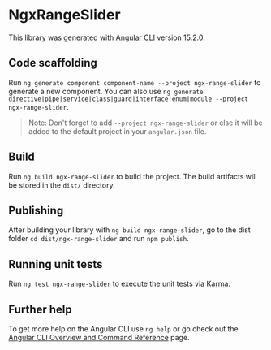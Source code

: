 # NgxRangeSlider

This library was generated with [Angular CLI](https://github.com/angular/angular-cli) version 15.2.0.

## Code scaffolding

Run `ng generate component component-name --project ngx-range-slider` to generate a new component. You can also use `ng generate directive|pipe|service|class|guard|interface|enum|module --project ngx-range-slider`.
> Note: Don't forget to add `--project ngx-range-slider` or else it will be added to the default project in your `angular.json` file. 

## Build

Run `ng build ngx-range-slider` to build the project. The build artifacts will be stored in the `dist/` directory.

## Publishing

After building your library with `ng build ngx-range-slider`, go to the dist folder `cd dist/ngx-range-slider` and run `npm publish`.

## Running unit tests

Run `ng test ngx-range-slider` to execute the unit tests via [Karma](https://karma-runner.github.io).

## Further help

To get more help on the Angular CLI use `ng help` or go check out the [Angular CLI Overview and Command Reference](https://angular.io/cli) page.
